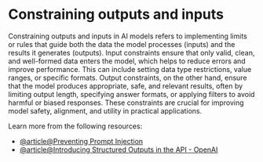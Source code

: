 # Constraining outputs and inputs

Constraining outputs and inputs in AI models refers to implementing limits or rules that guide both the data the model processes (inputs) and the results it generates (outputs). Input constraints ensure that only valid, clean, and well-formed data enters the model, which helps to reduce errors and improve performance. This can include setting data type restrictions, value ranges, or specific formats. Output constraints, on the other hand, ensure that the model produces appropriate, safe, and relevant results, often by limiting output length, specifying answer formats, or applying filters to avoid harmful or biased responses. These constraints are crucial for improving model safety, alignment, and utility in practical applications.

Learn more from the following resources:

- [@article@Preventing Prompt Injection](https://learnprompting.org/docs/prompt_hacking/defensive_measures/introduction)
- [@article@Introducing Structured Outputs in the API - OpenAI](https://openai.com/index/introducing-structured-outputs-in-the-api/)